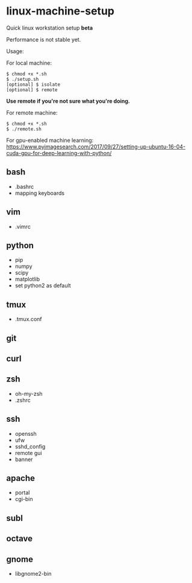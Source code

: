 # linux-machine-setup
Quick linux workstation setup **beta**

Performance is not stable yet.

Usage: 

For local machine:
```
$ chmod +x *.sh
$ ./setup.sh
[optional] $ isolate
[optional] $ remote
```
**Use remote if you're not sure what you're doing.**

For remote machine:
```
$ chmod +x *.sh
$ ./remote.sh
```

For gpu-enabled machine learning:
https://www.pyimagesearch.com/2017/09/27/setting-up-ubuntu-16-04-cuda-gpu-for-deep-learning-with-python/

## bash
- .bashrc
- mapping keyboards

## vim
- .vimrc

## python
- pip
- numpy
- scipy
- matplotlib
- set python2 as default

## tmux
- .tmux.conf

## git

## curl

## zsh
- oh-my-zsh
- .zshrc

## ssh
- openssh
- ufw
- sshd_config
- remote gui
- banner

## apache
- portal
- cgi-bin

## subl

## octave

## gnome
- libgnome2-bin
